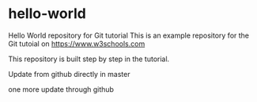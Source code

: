 # hello-world
Hello World repository for Git tutorial
This is an example repository for the Git tutoial on https://www.w3schools.com

This repository is built step by step in the tutorial.

Update from github directly in master


one more update through github
